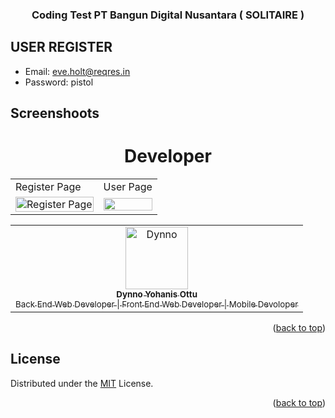 
<div align="center">
  <h3 align="center">Coding Test PT Bangun Digital Nusantara ( SOLITAIRE )</h3>
</div>

## USER REGISTER
- Email: eve.holt@reqres.in
- Password: pistol



## Screenshoots

<p align="center" display=flex>
   
<table>
    <tr>
    <td>Register Page</td>
    <td>User Page</td>
  </tr>
  <tr>
    <td><image src="https://res.cloudinary.com/dzs9aijqab/image/upload/v1694049672/Screenshot_2023-09-07_at_09-19-52_Screenshot_pib87n.png" alt="Register Page" width=100%></td>
    <td><image src="https://res.cloudinary.com/dzs9aijqab/image/upload/v1694049675/Screenshot_2023-09-07_at_09-20-36_Screenshot_wyqlal.png" width=100%/></td>
  </tr>
  




# Developer

<center>
  <table>
    <tr>
      <td align="center">
        <a href="https://github.com/DynnoOttu">
          <img width="100" src="https://res.cloudinary.com/dzs9aijqab/image/upload/v1685061849/recipes/kbgsfitfo3x2aikonhng.jpg" alt="Dynno"><br/>
          <sub><b>Dynno Yohanis Ottu</b></sub> <br/>
          <sub>Back End Web Developer | Front End Web Developer | Mobile Devoloper</sub>
        </a>
      </td>
  </table>
</center>

<p align="right">(<a href="#top">back to top</a>)</p>

## License

Distributed under the [MIT](/LICENSE) License.

<p align="right">(<a href="#top">back to top</a>)</p>
